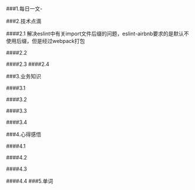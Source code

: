 
###1.每日一文-[]()

###2.技术点滴

####2.1 解决eslint中有关import文件后缀的问题，eslint-airbnb要求的是默认不使用后缀，但是经过webpack打包

####2.2 

####2.3 
####2.4 

###3.业务知识

####3.1 

####3.2

####3.3

####3.4

###4.心得感悟

####4.1

####4.2

####4.3

####4.4
###5.单词
